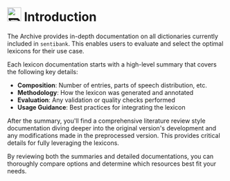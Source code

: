 # <picture><source srcset="https://images.emojiterra.com/google/noto-emoji/unicode-15.1/color/1024px/1f5c3.png" type="image/png"><img src="https://images.emojiterra.com/google/noto-emoji/unicode-15.1/color/1024px/1f5c3.png" alt="🗃️" height="32"></picture> Introduction

The Archive provides in-depth documentation on all dictionaries currently included in `sentibank`. This enables users to evaluate and select the optimal lexicons for their use case. 

Each lexicon documentation starts with a high-level summary that covers the following key details:
- **Composition**: Number of entries, parts of speech distribution, etc.
- **Methodology**: How the lexicon was generated and annotated
- **Evaluation**: Any validation or quality checks performed
- **Usage Guidance**: Best practices for integrating the lexicon

After the summary, you'll find a comprehensive literature review style documentation diving deeper into the original version's development and any modifications made in the preprocessed version. This provides critical details for fully leveraging the lexicons.

By reviewing both the summaries and detailed documentations, you can thoroughly compare options and determine which resources best fit your needs.

